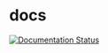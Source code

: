 # docs
[![Documentation Status](https://readthedocs.org/projects/monproweb/badge/?version=latest)](https://monproweb.readthedocs.io/en/latest/?badge=latest)
